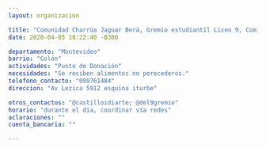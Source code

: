 ```yaml
---
layout: organizacion

title: "Comunidad Charrúa Jaguar Berá, Gremio estudiantil Liceo 9, Comisión del Castillo"
date: 2020-04-05 18:22:40 -0300

departamento: "Montevideo"
barrio: "Colón"
actividades: "Punto de Donación"
necesidades: "Se reciben alimentos no perecederos."
telefono_contacto: "099761484"
direccion: "Av Lezica 5912 esquina iturbe"

otros_contactos: "@castilloidiarte; @del9gremio"
horario: "durante el día, coordinar vía redes"
aclaraciones: ""
cuenta_bancaria: ""

---
```

